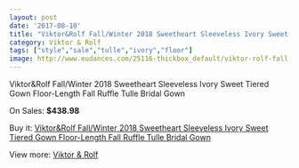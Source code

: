```yaml
---
layout: post
date: '2017-08-10'
title: "Viktor&Rolf Fall/Winter 2018 Sweetheart Sleeveless Ivory Sweet Tiered Gown Floor-Length Fall Ruffle Tulle Bridal Gown"
category: Viktor & Rolf
tags: ["style","sale","tulle","ivory","floor"]
image: http://www.eudances.com/25116-thickbox_default/viktor-rolf-fall-winter-2018-sweetheart-sleeveless-ivory-sweet-tiered-gown-floor-length-fall-ruffle-tulle-bridal-gown.jpg
---
```

Viktor&Rolf Fall/Winter 2018 Sweetheart Sleeveless Ivory Sweet Tiered Gown Floor-Length Fall Ruffle Tulle Bridal Gown

On Sales: **$438.98**
<a href="https://www.eudances.com/en/viktor-rolf/8322-viktor-rolf-fall-winter-2018-sweetheart-sleeveless-ivory-sweet-tiered-gown-floor-length-fall-ruffle-tulle-bridal-gown.html"><amp-img layout="responsive" width="600" height="600" src="//www.eudances.com/25116-thickbox_default/viktor-rolf-fall-winter-2018-sweetheart-sleeveless-ivory-sweet-tiered-gown-floor-length-fall-ruffle-tulle-bridal-gown.jpg" alt="Viktor&Rolf Fall/Winter 2018 Sweetheart Sleeveless Ivory Sweet Tiered Gown Floor-Length Fall Ruffle Tulle Bridal Gown 0" /></a>
<a href="https://www.eudances.com/en/viktor-rolf/8322-viktor-rolf-fall-winter-2018-sweetheart-sleeveless-ivory-sweet-tiered-gown-floor-length-fall-ruffle-tulle-bridal-gown.html"><amp-img layout="responsive" width="600" height="600" src="//www.eudances.com/25118-thickbox_default/viktor-rolf-fall-winter-2018-sweetheart-sleeveless-ivory-sweet-tiered-gown-floor-length-fall-ruffle-tulle-bridal-gown.jpg" alt="Viktor&Rolf Fall/Winter 2018 Sweetheart Sleeveless Ivory Sweet Tiered Gown Floor-Length Fall Ruffle Tulle Bridal Gown 1" /></a>
<a href="https://www.eudances.com/en/viktor-rolf/8322-viktor-rolf-fall-winter-2018-sweetheart-sleeveless-ivory-sweet-tiered-gown-floor-length-fall-ruffle-tulle-bridal-gown.html"><amp-img layout="responsive" width="600" height="600" src="//www.eudances.com/25117-thickbox_default/viktor-rolf-fall-winter-2018-sweetheart-sleeveless-ivory-sweet-tiered-gown-floor-length-fall-ruffle-tulle-bridal-gown.jpg" alt="Viktor&Rolf Fall/Winter 2018 Sweetheart Sleeveless Ivory Sweet Tiered Gown Floor-Length Fall Ruffle Tulle Bridal Gown 2" /></a>

Buy it: [Viktor&Rolf Fall/Winter 2018 Sweetheart Sleeveless Ivory Sweet Tiered Gown Floor-Length Fall Ruffle Tulle Bridal Gown](https://www.eudances.com/en/viktor-rolf/8322-viktor-rolf-fall-winter-2018-sweetheart-sleeveless-ivory-sweet-tiered-gown-floor-length-fall-ruffle-tulle-bridal-gown.html "Viktor&Rolf Fall/Winter 2018 Sweetheart Sleeveless Ivory Sweet Tiered Gown Floor-Length Fall Ruffle Tulle Bridal Gown")

View more: [Viktor & Rolf](https://www.eudances.com/en/127-viktor-rolf "Viktor & Rolf")